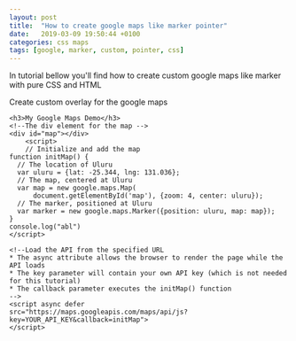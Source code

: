 ```yaml
---
layout: post
title:  "How to create google maps like marker pointer"
date:   2019-03-09 19:50:44 +0100
categories: css maps
tags: [google, marker, custom, pointer, css]
---
```

In tutorial bellow you'll find how to create custom google maps like marker with pure CSS and HTML

<div id="csstutor" data-height="470" data-href="5c8a43e6a7c1e07300012265"></div>
<script src="http://frontendundefined.com/learn/eb.js"></script>

Create custom overlay for the google maps

    <h3>My Google Maps Demo</h3>
    <!--The div element for the map -->
    <div id="map"></div>
        <script>
        // Initialize and add the map
    function initMap() {
      // The location of Uluru
      var uluru = {lat: -25.344, lng: 131.036};
      // The map, centered at Uluru
      var map = new google.maps.Map(
          document.getElementById('map'), {zoom: 4, center: uluru});
      // The marker, positioned at Uluru
      var marker = new google.maps.Marker({position: uluru, map: map});
    }
    console.log("abl")
    </script>

    <!--Load the API from the specified URL
    * The async attribute allows the browser to render the page while the API loads
    * The key parameter will contain your own API key (which is not needed for this tutorial)
    * The callback parameter executes the initMap() function
    -->
    <script async defer
    src="https://maps.googleapis.com/maps/api/js?key=YOUR_API_KEY&callback=initMap">
    </script>

